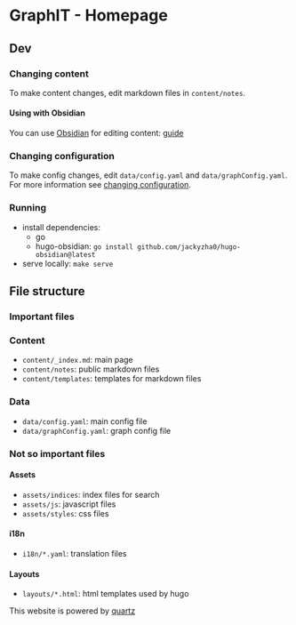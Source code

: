 # GraphIT - Homepage

## Dev

### Changing content

To make content changes, edit markdown files in `content/notes`.

#### Using with Obsidian

You can use [Obsidian](https://obsidian.md/) for editing content: [guide](<[/content/private/quartz-docs/obsidian.md](https://quartz.jzhao.xyz/notes/editing#:~:text=content/)>)

### Changing configuration

To make config changes, edit `data/config.yaml` and `data/graphConfig.yaml`. For more information see [changing configuration](<[/content/private/quartz-docs/config.md](https://quartz.jzhao.xyz/notes/config#:~:text=conf/)>).

### Running

- install dependencies:
  - go
  - hugo-obsidian: `go install github.com/jackyzha0/hugo-obsidian@latest`
- serve locally: `make serve`

## File structure

### Important files

### Content

- `content/_index.md`: main page
- `content/notes`: public markdown files
- `content/templates`: templates for markdown files

### Data

- `data/config.yaml`: main config file
- `data/graphConfig.yaml`: graph config file

### Not so important files

#### Assets

- `assets/indices`: index files for search
- `assets/js`: javascript files
- `assets/styles`: css files

#### i18n

- `i18n/*.yaml`: translation files

#### Layouts

- `layouts/*.html`: html templates used by hugo


This website is powered by [quartz](https://github.com/jackyzha0/quartz)
